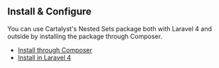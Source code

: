 ## Install & Configure

You can use Cartalyst's Nested Sets package both with Laravel 4 and outside by installing the package through Composer.

- [Install through Composer]({url}/installation/composer)
- [Install in Laravel 4]({url}/installation/laravel-4)
